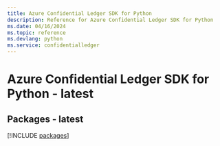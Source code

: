 ```yaml
---
title: Azure Confidential Ledger SDK for Python
description: Reference for Azure Confidential Ledger SDK for Python
ms.date: 04/16/2024
ms.topic: reference
ms.devlang: python
ms.service: confidentialledger
---
```

# Azure Confidential Ledger SDK for Python - latest
## Packages - latest
[!INCLUDE [packages](confidential-ledger-index.md)]